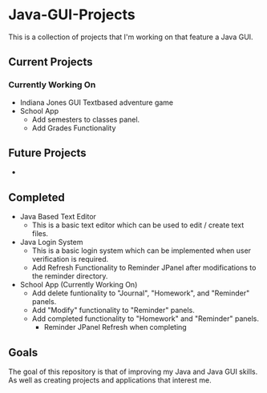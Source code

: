 # Java-GUI-Projects

This is a collection of projects that I'm working on that feature a Java GUI.

## Current Projects
### Currently Working On
- Indiana Jones GUI Textbased adventure game
- School App
  - Add semesters to classes panel.
  - Add Grades Functionality

## Future Projects
- 

## Completed
- Java Based Text Editor
  - This is a basic text editor which can be used to edit / create text files.
- Java Login System
  - This is a basic login system which can be implemented when user verification is required. 
  - Add Refresh Functionality to Reminder JPanel after modifications to the reminder directory.
- School App (Currently Working On)
  - Add delete funtionality to "Journal", "Homework", and "Reminder" panels.
  - Add "Modify" functionality to "Reminder" panels.
  - Add completed functionality to "Homework" and "Reminder" panels.
    - Reminder JPanel Refresh when completing

## Goals
The goal of this repository is that of improving my Java and Java GUI skills. As well as creating projects and applications that interest me. 
